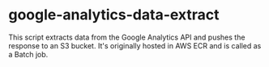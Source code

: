 # google-analytics-data-extract
This script extracts data from the Google Analytics API and pushes the response to an S3 bucket. It's originally hosted in AWS ECR and is called as a Batch job.
